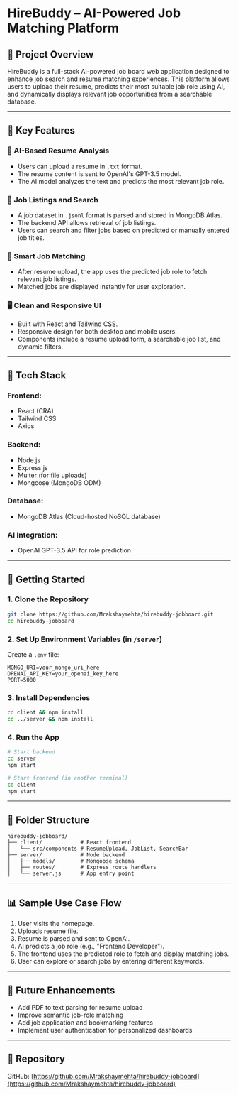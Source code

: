 # HireBuddy – AI-Powered Job Matching Platform

## 📌 Project Overview
HireBuddy is a full-stack AI-powered job board web application designed to enhance job search and resume matching experiences. This platform allows users to upload their resume, predicts their most suitable job role using AI, and dynamically displays relevant job opportunities from a searchable database.

---

## 🧠 Key Features

### 🎯 AI-Based Resume Analysis
- Users can upload a resume in `.txt` format.
- The resume content is sent to OpenAI's GPT-3.5 model.
- The AI model analyzes the text and predicts the most relevant job role.

### 📂 Job Listings and Search
- A job dataset in `.jsonl` format is parsed and stored in MongoDB Atlas.
- The backend API allows retrieval of job listings.
- Users can search and filter jobs based on predicted or manually entered job titles.

### 🔎 Smart Job Matching
- After resume upload, the app uses the predicted job role to fetch relevant job listings.
- Matched jobs are displayed instantly for user exploration.

### 🖥️ Clean and Responsive UI
- Built with React and Tailwind CSS.
- Responsive design for both desktop and mobile users.
- Components include a resume upload form, a searchable job list, and dynamic filters.

---

## 🧱 Tech Stack

### Frontend:
- React (CRA)
- Tailwind CSS
- Axios

### Backend:
- Node.js
- Express.js
- Multer (for file uploads)
- Mongoose (MongoDB ODM)

### Database:
- MongoDB Atlas (Cloud-hosted NoSQL database)

### AI Integration:
- OpenAI GPT-3.5 API for role prediction

---

## 🚀 Getting Started

### 1. Clone the Repository
```bash
git clone https://github.com/Mrakshaymehta/hirebuddy-jobboard.git
cd hirebuddy-jobboard
```

### 2. Set Up Environment Variables (in `/server`)
Create a `.env` file:
```env
MONGO_URI=your_mongo_uri_here
OPENAI_API_KEY=your_openai_key_here
PORT=5000
```

### 3. Install Dependencies
```bash
cd client && npm install
cd ../server && npm install
```

### 4. Run the App
```bash
# Start backend
cd server
npm start

# Start frontend (in another terminal)
cd client
npm start
```

---

## 📁 Folder Structure
```
hirebuddy-jobboard/
├── client/            # React frontend
│   └── src/components # ResumeUpload, JobList, SearchBar
├── server/            # Node backend
│   ├── models/        # Mongoose schema
│   ├── routes/        # Express route handlers
│   └── server.js      # App entry point
```

---

## 📊 Sample Use Case Flow
1. User visits the homepage.
2. Uploads resume file.
3. Resume is parsed and sent to OpenAI.
4. AI predicts a job role (e.g., "Frontend Developer").
5. The frontend uses the predicted role to fetch and display matching jobs.
6. User can explore or search jobs by entering different keywords.

---

## 🔮 Future Enhancements
- Add PDF to text parsing for resume upload
- Improve semantic job-role matching
- Add job application and bookmarking features
- Implement user authentication for personalized dashboards

---

## 📎 Repository
GitHub: [https://github.com/Mrakshaymehta/hirebuddy-jobboard](https://github.com/Mrakshaymehta/hirebuddy-jobboard)
